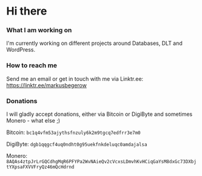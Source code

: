 # Hi there

### What I am working on
I'm currently working on different projects around Databases, DLT and WordPress.

### How to reach me
Send me an email or get in touch with me via Linktr.ee: https://linktr.ee/markusbegerow

### Donations
I will gladly accept donations, either via Bitcoin or DigiByte and sometimes Monero - what else ;)

Bitcoin: `bc1q4vfm53ajythsfnzuly6k2m9tgcq7edfrr3e7m0`

DigiByte: `dgb1qqgcf4uq0ndht0g95uekfnkdeluqc0amdajalsa`

Monero: `8AQAs4ztpJrLrGQCdhgMqR6PFYPa2WvNAieQv2cVcxsLDmvhKvHCiqGaYsM8dxGc73DXbjtYXpsaFXVVFryQz46mQcHdrnd`
